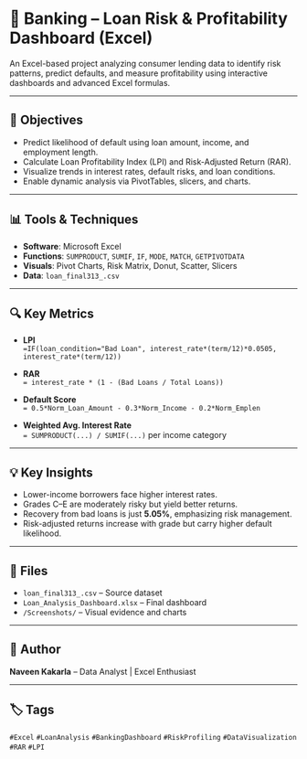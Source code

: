 # 💼 Banking – Loan Risk & Profitability Dashboard (Excel)

An Excel-based project analyzing consumer lending data to identify risk patterns, predict defaults, and measure profitability using interactive dashboards and advanced Excel formulas.

---

## 📌 Objectives

- Predict likelihood of default using loan amount, income, and employment length.
- Calculate Loan Profitability Index (LPI) and Risk-Adjusted Return (RAR).
- Visualize trends in interest rates, default risks, and loan conditions.
- Enable dynamic analysis via PivotTables, slicers, and charts.

---

## 📊 Tools & Techniques

- **Software**: Microsoft Excel
- **Functions**: `SUMPRODUCT`, `SUMIF`, `IF`, `MODE`, `MATCH`, `GETPIVOTDATA`
- **Visuals**: Pivot Charts, Risk Matrix, Donut, Scatter, Slicers
- **Data**: `loan_final313_.csv`

---

## 🔍 Key Metrics

- **LPI**  
  `=IF(loan_condition="Bad Loan", interest_rate*(term/12)*0.0505, interest_rate*(term/12))`

- **RAR**  
  `= interest_rate * (1 - (Bad Loans / Total Loans))`

- **Default Score**  
  `= 0.5*Norm_Loan_Amount - 0.3*Norm_Income - 0.2*Norm_Emplen`

- **Weighted Avg. Interest Rate**  
  `= SUMPRODUCT(...) / SUMIF(...)` per income category

---

## 💡 Key Insights

- Lower-income borrowers face higher interest rates.
- Grades C–E are moderately risky but yield better returns.
- Recovery from bad loans is just **5.05%**, emphasizing risk management.
- Risk-adjusted returns increase with grade but carry higher default likelihood.

---

## 📁 Files

- `loan_final313_.csv` – Source dataset  
- `Loan_Analysis_Dashboard.xlsx` – Final dashboard  
- `/Screenshots/` – Visual evidence and charts

---

## 👤 Author

**Naveen Kakarla** – Data Analyst | Excel Enthusiast

---

## 🏷️ Tags

`#Excel` `#LoanAnalysis` `#BankingDashboard` `#RiskProfiling` `#DataVisualization` `#RAR` `#LPI`

